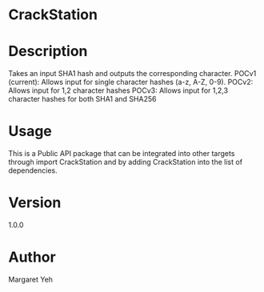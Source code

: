 # CrackStation

# Description
Takes an input SHA1 hash and outputs the corresponding character.
POCv1 (current): Allows input for single character hashes (a-z, A-Z, 0-9).
POCv2: Allows input for 1,2 character hashes
POCv3: Allows input for 1,2,3 character hashes for both SHA1 and SHA256

# Usage
This is a Public API package that can be integrated into other targets through import CrackStation and by adding CrackStation into the list of dependencies. 

# Version
1.0.0

# Author
Margaret Yeh


